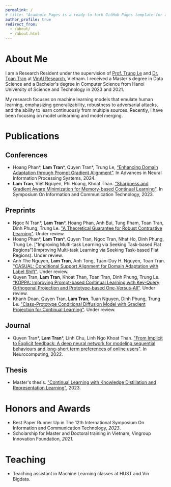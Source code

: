 ```yaml
---
permalink: /
# title: "Academic Pages is a ready-to-fork GitHub Pages template for academic personal websites"
author_profile: true
redirect_from: 
  - /about/
  - /about.html
---
```


<span class='anchor' id='about-me'></span>

# About Me

I am a Research Resident under the supervision of [Prof. Trung Le](https://scholar.google.com.vn/citations?user=gysdMxwAAAAJ&hl=vi) and [Dr. Toan Tran](https://scholar.google.com.vn/citations?user=PnwSuNMAAAAJ&hl=vi) at [VinAI Research](https://www.vinai.io), Vietnam. I received a Master's degree in Data Science and a Bachelor's degree in Computer Science from Hanoi University of Science and Technology in 2023 and 2021.

My research focuses on machine learning models that emulate human learning, emphasizing generalizability, robustness to adversarial attacks, and the ability to learn continuously from multiple sources. Recently, I have been focusing on model unlearning and model merging.

<!-- # 🔥 News

- *September 2024*: Our paper [Enhancing domain adaptation through prompt gradient alignment](https://arxiv.org/abs/2406.09353) is accepted to NeurIPS 2024.
- *May 2024*: Our paper [Cold-start Recommendation by Personalized Embedding Region Elicitation](https://arxiv.org/abs/2406.00973) is accepted to UAI 2024! -->

<span class='anchor' id='publication_id'></span>
# Publications
## Conferences
- Hoang Phan\*, **Lam Tran**\*, Quyen Tran\*, Trung Le, [“Enhancing Domain Adaptation through Prompt Gradient Alignment”](https://arxiv.org/abs/2406.09353). In Advances in Neural Information Processing Systems, 2024.
- **Lam Tran**, Viet Nguyen, Phi Hoang, Khoat Than. ["Sharpness and Gradient Aware Minimization for Memory-based Continual Learning"](http://tunglamlqddb.github.io/files/soict2023-113.pdf). In Symposium On Information and Communication Technology, 2023.

## Preprints
- Ngoc N Tran\*, **Lam Tran**\*, Hoang Phan, Anh Bui, Tung Pham, Toan Tran, Dinh Phung, Trung Le. ["A Theoretical Guarantee for Robust Contrastive Learning"](https://arxiv.org/abs/2311.09671). Under review.
- Hoang Phan\*, **Lam Tran**\*, Quyen Tran, Ngoc Tran, Nhat Ho, Dinh Phung, Trung Le. ["Improving Multi-task Learning via Seeking Task-based Flat Regions"](Improving Multi-task Learning via Seeking Task-based Flat Regions). Under review.
- Anh The Nguyen, **Lam Tran**, Anh Tong, Tuan-Duy H. Nguyen, Toan Tran. ["CASUAL: Conditional Support Alignment for Domain Adaptation with Label Shift"](https://arxiv.org/abs/2305.18458). Under review.
- Quyen Tran, **Lam Tran**, Khoat Than, Toan Tran, Dinh Phung, Trung Le. ["KOPPA: Improving Prompt-based Continual Learning with Key-Query Orthogonal Projection and Prototype-based One-Versus-All"](https://arxiv.org/pdf/2311.15414). Under review.
- Khanh Doan, Quyen Tran, **Lam Tran**, Tuan Nguyen, Dinh Phung, Trung Le. ["Class-Prototype Conditional Diffusion Model with Gradient Projection for Continual Learning"](https://arxiv.org/abs/2312.06710). Under review.

## Journal
- Quyen Tran\*, **Lam Tran**\*, Linh Chu, Linh Ngo Khoat Than. ["From Implicit to Explicit feedback: A deep neural network for modeling sequential behaviours and long-short term preferences of online users"](https://arxiv.org/abs/2107.12325). In Neurocomputing, 2022.

## Thesis
- Master's thesis. ["Continual Learning with Knowledge Distillation and Representation Learning"](http://tunglamlqddb.github.io/files/LamTT_Master_Thesis.pdf), 2023.

# Honors and Awards
<span class='anchor' id='Honors-Awards_id'></span>
- Best Paper Runner Up in The 12th International Symposium On Information and Communication Technology, _2023_.
- Scholarship for Master and Doctoral training in Vietnam, Vingroup Innovation Foundation, _2021_.

# Teaching
<span class='anchor' id='teaching_id'></span>
- Teaching assistant in Machine Learning classes at HUST and Vin Bigdata.